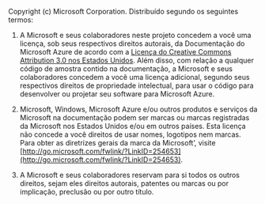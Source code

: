 ﻿Copyright (c) Microsoft Corporation.  Distribuído segundo os seguintes termos:
 
1. A Microsoft e seus colaboradores neste projeto concedem a você uma licença, sob seus respectivos direitos autorais, da Documentação do Microsoft Azure de acordo com a [Licença do Creative Commons Attribution 3.0 nos Estados Unidos](http://creativecommons.org/licenses/by/3.0/us/legalcode).  Além disso, com relação a qualquer código de amostra contido na documentação, a Microsoft e seus colaboradores concedem a você uma licença adicional, segundo seus respectivos direitos de propriedade intelectual, para usar o código para desenvolver ou projetar seu software para Microsoft Azure.
 
2.  Microsoft, Windows, Microsoft Azure e/ou outros produtos e serviços da Microsoft na documentação podem ser marcas ou marcas registradas da Microsoft nos Estados Unidos e/ou em outros países. Esta licença não concede a você direitos de usar nomes, logotipos nem marcas. Para obter as diretrizes gerais da marca da Microsoft’, visite [http://go.microsoft.com/fwlink/?LinkID=254653](http://go.microsoft.com/fwlink/?LinkID=254653).
 
3.  A Microsoft e seus colaboradores reservam para si todos os outros direitos, sejam eles direitos autorais, patentes ou marcas ou por implicação, preclusão ou por outro título.
